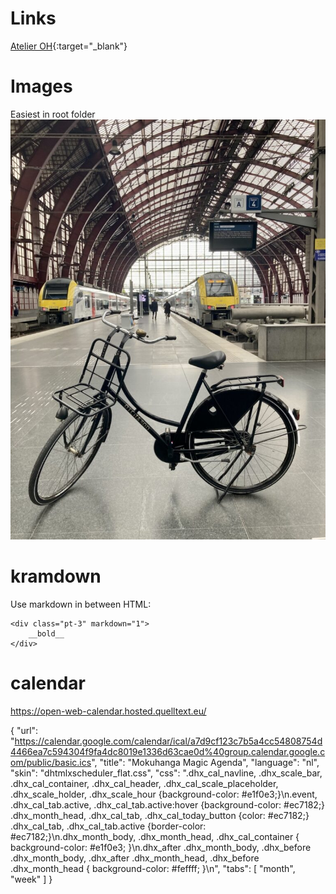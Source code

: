 # Links

[Atelier OH](https://www.atelieroh.com/about/){:target="_blank"}


# Images
Easiest in root folder
![Picture of kamishibai bicycle in Antwerp railway station](/assets/images/pages/kamishibai/kamishibai-fiets-station.jpg)


# kramdown
Use markdown in between HTML:

```
<div class="pt-3" markdown="1">
    __bold__
</div>
```

# calendar
https://open-web-calendar.hosted.quelltext.eu/

{
  "url": "https://calendar.google.com/calendar/ical/a7d9cf123c7b5a4cc54808754d4466ea7c594304f9fa4dc8019e1336d63cae0d%40group.calendar.google.com/public/basic.ics",
  "title": "Mokuhanga Magic Agenda",
  "language": "nl",
  "skin": "dhtmlxscheduler_flat.css",
  "css": ".dhx_cal_navline, .dhx_scale_bar, .dhx_cal_container, .dhx_cal_header, .dhx_cal_scale_placeholder, .dhx_scale_holder, .dhx_scale_hour {background-color: #e1f0e3;}\n.event, .dhx_cal_tab.active, .dhx_cal_tab.active:hover {background-color: #ec7182;} .dhx_month_head, .dhx_cal_tab, .dhx_cal_today_button {color: #ec7182;} .dhx_cal_tab, .dhx_cal_tab.active {border-color: #ec7182;}\n.dhx_month_body, .dhx_month_head, .dhx_cal_container { background-color: #e1f0e3; }\n.dhx_after .dhx_month_body, .dhx_before .dhx_month_body, .dhx_after .dhx_month_head, .dhx_before .dhx_month_head { background-color: #feffff; }\n",
  "tabs": [
    "month",
    "week"
  ]
}